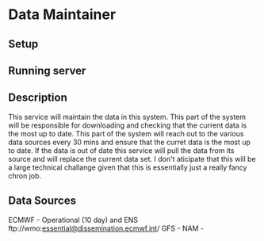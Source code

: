 # Data Maintainer

## Setup

## Running server

## Description

This service will maintain the data in this system. This part of the system will be responsible for downloading and checking that the current data is the most up to date. This part of the system will reach out to the various data sources every 30 mins and ensure that the curret data is the most up to date. If the data is out of date this service will pull the data from its source and will replace the current data set. I don't aticipate that this will be a large technical challange given that this is essentially just a really fancy chron job.

## Data Sources

ECMWF - Operational (10 day) and ENS ftp://wmo:essential@dissemination.ecmwf.int/
GFS -
NAM -  